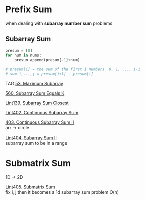 # Prefix Sum 

when dealing with __subarray number sum__ problems

## Subarray Sum

```python
presum = [0]
for num in nums:
    presum.append(presum[-1]+num)

# presum[i] = the sum of the first i numbers  0, 1, ..., i-1
# sum i,...,j = presum[j+1] - presum[i]
```

TAG
[53. Maximum Subarray](https://leetcode.com/problems/maximum-subarray/)

[560. Subarray Sum Equals K](https://leetcode.com/problems/subarray-sum-equals-k/)

[Lint139. Subarray Sum Closest](https://www.lintcode.com/problem/subarray-sum-closest/)

[Lint402. Continuous Subarray Sum](https://www.lintcode.com/problem/continuous-subarray-sum/)

[403. Continuous Subarray Sum II](https://www.lintcode.com/problem/continuous-subarray-sum-ii/)
\
arr -> circle

[Lint404. Subarray Sum II](https://www.lintcode.com/problem/subarray-sum-ii/)
\
subarray sum to be in a range


# Submatrix Sum

1D -> 2D

[Lint405. Submatrix Sum](https://www.lintcode.com/problem/submatrix-sum/)
\
fix i, j then it becomes a 1d subarray sum problem O(n)


